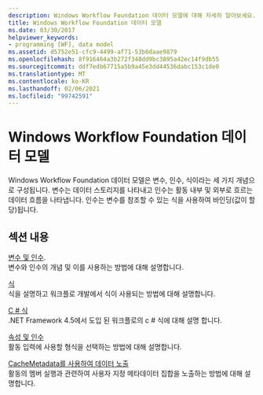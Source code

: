 ```yaml
---
description: Windows Workflow Foundation 데이터 모델에 대해 자세히 알아보세요.
title: Windows Workflow Foundation 데이터 모델
ms.date: 03/30/2017
helpviewer_keywords:
- programming [WF], data model
ms.assetid: d5752e51-cfc9-4499-af71-53b6daae9879
ms.openlocfilehash: 8f916464a3b272f348dd9bc3895a42ec14f9db55
ms.sourcegitcommit: ddf7edb67715a5b9a45e3dd44536dabc153c1de0
ms.translationtype: MT
ms.contentlocale: ko-KR
ms.lasthandoff: 02/06/2021
ms.locfileid: "99742591"
---
```

# <a name="windows-workflow-foundation-data-model"></a>Windows Workflow Foundation 데이터 모델

Windows Workflow Foundation 데이터 모델은 변수, 인수, 식이라는 세 가지 개념으로 구성됩니다. 변수는 데이터 스토리지를 나타내고 인수는 활동 내부 및 외부로 흐르는 데이터 흐름을 나타냅니다. 인수는 변수를 참조할 수 있는 식을 사용하여 바인딩(값이 할당)됩니다.  
  
## <a name="in-this-section"></a>섹션 내용  

 [변수 및 인수](variables-and-arguments.md).  
 변수와 인수의 개념 및 이를 사용하는 방법에 대해 설명합니다.  
  
 [식](expressions.md)  
 식을 설명하고 워크플로 개발에서 식이 사용되는 방법에 대해 설명합니다.  
  
 [C # 식](csharp-expressions.md)  
 .NET Framework 4.5에서 도입 된 워크플로의 c # 식에 대해 설명 합니다.  
  
 [속성 및 인수](properties-vs-arguments.md)  
 활동 입력에 사용할 형식을 선택하는 방법에 대해 설명합니다.  
  
 [CacheMetadata를 사용하여 데이터 노출](exposing-data-with-cachemetadata.md)  
 활동의 멤버 실행과 관련하여 사용자 지정 메타데이터 집합을 노출하는 방법에 대해 설명합니다.
